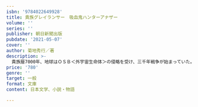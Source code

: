 ```yaml
---
isbn: '9784022649928'
title: 貴族グレイランサー　吸血鬼ハンターアナザー
volume: ''
series: ''
publisher: 朝日新聞出版
pubdate: '2021-05-07'
cover: ''
author: 菊地秀行／著
description: >-
  貴族暦7000年、地球はＯＳＢ＜外宇宙生命体＞の侵略を受け、三千年戦争が始まっていた。貴族最強の戦士にして辺境区管理官グレイランサーは、華々しい戦果を上げるも重傷を負い、人間に救われる。一方、枢密院では、ある陰謀が進行し……。『吸血鬼ハンターＤ』シリーズ初の姉妹編、待望の文庫化！
price: '780'
genre: ''
target: 一般
format: 文庫
content: 日本文学、小説・物語

---
```

